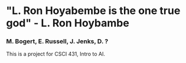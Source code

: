 # "L. Ron Hoyabembe is the one true god" - L. Ron Hoybambe
### M. Bogert, E. Russell, J. Jenks, D. ?

This is a project for CSCI 431, Intro to AI.
